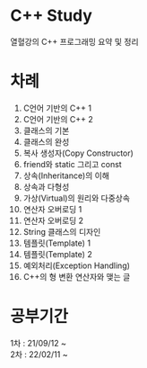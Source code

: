 # C++ Study
열혈강의 C++ 프로그래밍 요약 및 정리

# 차례
1. C언어 기반의 C++ 1
2. C언어 기반의 C++ 2
3. 클래스의 기본
4. 클래스의 완성
5. 복사 생성자(Copy Constructor)
6. friend와 static 그리고 const
7. 상속(Inheritance)의 이해
8. 상속과 다형성
9. 가상(Virtual)의 원리와 다중상속
10. 연산자 오버로딩 1
11. 연산자 오버로딩 2
12. String 클래스의 디자인
13. 템플릿(Template) 1
14. 템플릿(Template) 2
15. 예외처리(Exception Handling)
16. C++의 형 변환 연산자와 맺는 글

# 공부기간
1차 : 21/09/12 ~  
2차 : 22/02/11 ~
